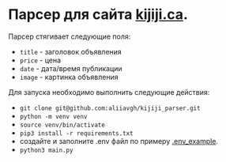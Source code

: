 # Парсер для сайта [kijiji.ca](https://www.kijiji.ca/b-apartments-condos/city-of-toronto/page-10/c37l1700273?ad=offering). 

Парсер стягивает следующие поля: 
  - `title` - заголовок объявления
  - `price` - цена 
  - `date` - дата/время публикации
  - `image` - картинка объявления 
  
 Для запуска необходимо выполнить следующие действия: 
  - `git clone git@github.com:aliiavgh/kijiji_parser.git`
  - `python -m venv venv` 
  - `source venv/bin/activate`
  - `pip3 install -r requirements.txt`
  - создайте и заполните .env файл по примеру [.env_example](https://github.com/aliiavgh/kijiji_parser/blob/master/.env_example).
  - `python3 main.py`
 

